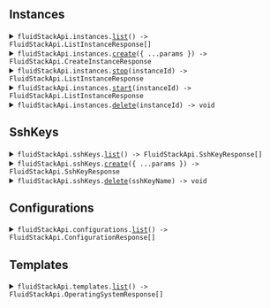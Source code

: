 ## Instances

<details><summary> <code>fluidStackApi.instances.<a href="./src/api/resources/instances/client/Client.ts">list</a>() -> FluidStackApi.ListInstanceResponse[]</code> </summary>

<dl>

<dd>

#### 📝 Description

<dl>

<dd>

<dl>

<dd>

This endpoint is used to retrieve a list of all instances associated with the authenticated user.

</dd>

</dl>

</dd>

</dl>

#### 🔌 Usage

<dl>

<dd>

<dl>

<dd>

```ts
await fluidStackApi.instances.list();
```

</dd>

</dl>

</dd>

</dl>

#### ⚙️ Parameters

<dl>

<dd>

<dl>

<dd>

**requestOptions: `Instances.RequestOptions`**

</dd>

</dl>

</dd>

</dl>

</dd>

</dl>
</details>

<details><summary> <code>fluidStackApi.instances.<a href="./src/api/resources/instances/client/Client.ts">create</a>({ ...params }) -> FluidStackApi.CreateInstanceResponse</code> </summary>

<dl>

<dd>

#### 📝 Description

<dl>

<dd>

<dl>

<dd>

This endpoint is used to create a new instance. You must provide a name for the instance, the gpu_type, and a list of SSH key names.

If you do not provide values for gpu_count and operating_system_label when calling this endpoint, the default values of 1 and 'ubuntu_20_04_lts' are used respectively.

</dd>

</dl>

</dd>

</dl>

#### 🔌 Usage

<dl>

<dd>

<dl>

<dd>

```ts
await fluidStackApi.instances.create({
    name: "name",
    gpuType: FluidStackApi.GpuType.RtxA400016Gb,
    sshKeys: ["<ssh_key_name>"],
});
```

</dd>

</dl>

</dd>

</dl>

#### ⚙️ Parameters

<dl>

<dd>

<dl>

<dd>

**request: `FluidStackApi.CreateInstanceRequest`**

</dd>

</dl>

<dl>

<dd>

**requestOptions: `Instances.RequestOptions`**

</dd>

</dl>

</dd>

</dl>

</dd>

</dl>
</details>

<details><summary> <code>fluidStackApi.instances.<a href="./src/api/resources/instances/client/Client.ts">stop</a>(instanceId) -> FluidStackApi.ListInstanceResponse</code> </summary>

<dl>

<dd>

#### 📝 Description

<dl>

<dd>

<dl>

<dd>

This endpoint can be used to stop an existing instance by its ID.

</dd>

</dl>

</dd>

</dl>

#### 🔌 Usage

<dl>

<dd>

<dl>

<dd>

```ts
await fluidStackApi.instances.stop("instance_id");
```

</dd>

</dl>

</dd>

</dl>

#### ⚙️ Parameters

<dl>

<dd>

<dl>

<dd>

**instanceId: `string`**

</dd>

</dl>

<dl>

<dd>

**requestOptions: `Instances.RequestOptions`**

</dd>

</dl>

</dd>

</dl>

</dd>

</dl>
</details>

<details><summary> <code>fluidStackApi.instances.<a href="./src/api/resources/instances/client/Client.ts">start</a>(instanceId) -> FluidStackApi.ListInstanceResponse</code> </summary>

<dl>

<dd>

#### 📝 Description

<dl>

<dd>

<dl>

<dd>

This endpoint can be used to start an existing instance by its ID.

</dd>

</dl>

</dd>

</dl>

#### 🔌 Usage

<dl>

<dd>

<dl>

<dd>

```ts
await fluidStackApi.instances.start("instance_id");
```

</dd>

</dl>

</dd>

</dl>

#### ⚙️ Parameters

<dl>

<dd>

<dl>

<dd>

**instanceId: `string`**

</dd>

</dl>

<dl>

<dd>

**requestOptions: `Instances.RequestOptions`**

</dd>

</dl>

</dd>

</dl>

</dd>

</dl>
</details>

<details><summary> <code>fluidStackApi.instances.<a href="./src/api/resources/instances/client/Client.ts">delete</a>(instanceId) -> void</code> </summary>

<dl>

<dd>

#### 📝 Description

<dl>

<dd>

<dl>

<dd>

This endpoint can be used to terminate an existing instance by its ID.

</dd>

</dl>

</dd>

</dl>

#### 🔌 Usage

<dl>

<dd>

<dl>

<dd>

```ts
await fluidStackApi.instances.delete("instance_id");
```

</dd>

</dl>

</dd>

</dl>

#### ⚙️ Parameters

<dl>

<dd>

<dl>

<dd>

**instanceId: `string`**

</dd>

</dl>

<dl>

<dd>

**requestOptions: `Instances.RequestOptions`**

</dd>

</dl>

</dd>

</dl>

</dd>

</dl>
</details>

## SshKeys

<details><summary> <code>fluidStackApi.sshKeys.<a href="./src/api/resources/sshKeys/client/Client.ts">list</a>() -> FluidStackApi.SshKeyResponse[]</code> </summary>

<dl>

<dd>

#### 📝 Description

<dl>

<dd>

<dl>

<dd>

Fetch a list of SSH keys associated with the authenticated user.

</dd>

</dl>

</dd>

</dl>

#### 🔌 Usage

<dl>

<dd>

<dl>

<dd>

```ts
await fluidStackApi.sshKeys.list();
```

</dd>

</dl>

</dd>

</dl>

#### ⚙️ Parameters

<dl>

<dd>

<dl>

<dd>

**requestOptions: `SshKeys.RequestOptions`**

</dd>

</dl>

</dd>

</dl>

</dd>

</dl>
</details>

<details><summary> <code>fluidStackApi.sshKeys.<a href="./src/api/resources/sshKeys/client/Client.ts">create</a>({ ...params }) -> FluidStackApi.SshKeyResponse</code> </summary>

<dl>

<dd>

#### 📝 Description

<dl>

<dd>

<dl>

<dd>

Create a new SSH key for the authenticated user.

You must provide a unique name for the SSH key, along with a public key. The public key you provide will be duplicated on your FluidStack account for use as as an SSH key.

<Note>Supported public key formats: ssh-rsa, ssh-dss (DSA), ssh-ed25519, ecdsa keys with NIST curves</Note>

</dd>

</dl>

</dd>

</dl>

#### 🔌 Usage

<dl>

<dd>

<dl>

<dd>

```ts
await fluidStackApi.sshKeys.create({
    name: "mykey",
    publicKey: "<public_key>",
});
```

</dd>

</dl>

</dd>

</dl>

#### ⚙️ Parameters

<dl>

<dd>

<dl>

<dd>

**request: `FluidStackApi.CreateSshKeyRequest`**

</dd>

</dl>

<dl>

<dd>

**requestOptions: `SshKeys.RequestOptions`**

</dd>

</dl>

</dd>

</dl>

</dd>

</dl>
</details>

<details><summary> <code>fluidStackApi.sshKeys.<a href="./src/api/resources/sshKeys/client/Client.ts">delete</a>(sshKeyName) -> void</code> </summary>

<dl>

<dd>

#### 📝 Description

<dl>

<dd>

<dl>

<dd>

Delete an existing SSH key using the SSH key name.

</dd>

</dl>

</dd>

</dl>

#### 🔌 Usage

<dl>

<dd>

<dl>

<dd>

```ts
await fluidStackApi.sshKeys.delete("my_key");
```

</dd>

</dl>

</dd>

</dl>

#### ⚙️ Parameters

<dl>

<dd>

<dl>

<dd>

**sshKeyName: `string`**

</dd>

</dl>

<dl>

<dd>

**requestOptions: `SshKeys.RequestOptions`**

</dd>

</dl>

</dd>

</dl>

</dd>

</dl>
</details>

## Configurations

<details><summary> <code>fluidStackApi.configurations.<a href="./src/api/resources/configurations/client/Client.ts">list</a>() -> FluidStackApi.ConfigurationResponse[]</code> </summary>

<dl>

<dd>

#### 📝 Description

<dl>

<dd>

<dl>

<dd>

List available configurations including GPU type, GPU count, RAM size and disk size.

</dd>

</dl>

</dd>

</dl>

#### 🔌 Usage

<dl>

<dd>

<dl>

<dd>

```ts
await fluidStackApi.configurations.list();
```

</dd>

</dl>

</dd>

</dl>

#### ⚙️ Parameters

<dl>

<dd>

<dl>

<dd>

**requestOptions: `Configurations.RequestOptions`**

</dd>

</dl>

</dd>

</dl>

</dd>

</dl>
</details>

## Templates

<details><summary> <code>fluidStackApi.templates.<a href="./src/api/resources/templates/client/Client.ts">list</a>() -> FluidStackApi.OperatingSystemResponse[]</code> </summary>

<dl>

<dd>

#### 📝 Description

<dl>

<dd>

<dl>

<dd>

List available OS template images. Use the label to create an instance.

</dd>

</dl>

</dd>

</dl>

#### 🔌 Usage

<dl>

<dd>

<dl>

<dd>

```ts
await fluidStackApi.templates.list();
```

</dd>

</dl>

</dd>

</dl>

#### ⚙️ Parameters

<dl>

<dd>

<dl>

<dd>

**requestOptions: `Templates.RequestOptions`**

</dd>

</dl>

</dd>

</dl>

</dd>

</dl>
</details>
